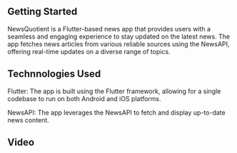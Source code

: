 
## Getting Started

NewsQuotient is a Flutter-based news app that provides users with a seamless and engaging experience to stay updated on the latest news.
The app fetches news articles from various reliable sources using the NewsAPI, offering real-time updates on a diverse range of topics.

## Technnologies Used

Flutter: The app is built using the Flutter framework, allowing for a single codebase to run on both Android and iOS platforms.

NewsAPI: The app leverages the NewsAPI to fetch and display up-to-date news content.

## Video